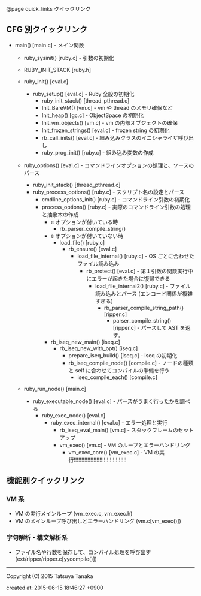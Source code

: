 @page quick_links クイックリンク

## CFG 別クイックリンク

* main() [main.c] - メイン関数
	* ruby_sysinit() [ruby.c] - 引数の初期化
	* RUBY_INIT_STACK [ruby.h]
	* ruby_init() [eval.c]
		* ruby_setup() [eval.c] - Ruby 全般の初期化
			* ruby_init_stack() [thread_pthread.c]
			* Init_BareVM() [vm.c] - vm や thread のメモリ確保など
			* Init_heap() [gc.c] - ObjectSpace の初期化
			* Init_vm_objects() [vm.c] - vm の内部オブジェクトの確保
			* Init_frozen_strings() [eval.c] - frozen string の初期化
			* rb_call_inits() [eval.c] - 組み込みクラスのイニシャライザ呼び出し
			* ruby_prog_init() [ruby.c] - 組み込み変数の作成
	* ruby_options() [eval.c] - コマンドラインオプションの処理と、ソースのパース
		* ruby_init_stack() [thread_pthread.c]
		* ruby_process_options() [ruby.c] - スクリプト名の設定とパース
			* cmdline_options_init() [ruby.c] - コマンドライン引数の初期化
			* process_options() [ruby.c] - 実際のコマンドライン引数の処理と抽象木の作成
				* e オプションが付いている時
					* rb_parser_compile_string()
				* e オプションが付いていない時
					* load_file() [ruby.c]
						* rb_ensure() [eval.c]
							* load_file_internal() [ruby.c] - OS ごとに合わせたファイル読み込み
								* rb_protect() [eval.c] - 第１引数の関数実行中にエラーが起きた場合に復帰できる
									* load_file_internal2() [ruby.c] - ファイル読み込みとパース (エンコード関係が複雑すぎる)
										* rb_parser_compile_string_path() [ripper.c]
											* parser_compile_string() [ripper.c] - パースして AST を返す。
				* rb_iseq_new_main() [iseq.c]
					* rb_iseq_new_with_opt() [iseq.c]
						* prepare_iseq_build() [iseq.c] - iseq の初期化
						* rb_iseq_compile_node() [compile.c] - ノードの種類と self に合わせてコンパイルの準備を行う
							* iseq_compile_each() [compile.c]

	* ruby_run_node() [main.c]
		* ruby_executable_node() [eval.c] - パースがうまく行ったかを調べる
			* ruby_exec_node() [eval.c]
				* ruby_exec_internal() [eval.c] - エラー処理と実行
					* rb_iseq_eval_main() [vm.c] - スタックフレームのセットアップ
					* vm_exec() [vm.c] - VM のループとエラーハンドリング
						* vm_exec_core() [vm_exec.c]  - VM の実行!!!!!!!!!!!!!!!!!!!!!!!!!!!!!!!!!!!




## 機能別クイックリンク

### VM 系

* VM の実行メインループ (vm_exec.c, vm_exec.h)
* VM のメインループ呼び出しとエラーハンドリング (vm.c[vm_exec()])


### 字句解析・構文解析系

* ファイル名や行数を保存して、コンパイル処理を呼び出す (ext/ripper/ripper.c[yycompile()])


---

Copyright (C) 2015 Tatsuya Tanaka

created at: 2015-06-15 18:46:27 +0900

